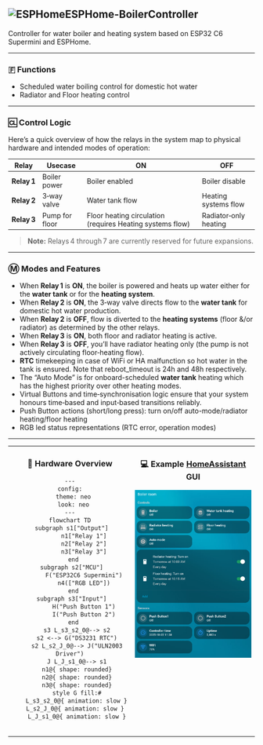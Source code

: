 ##  <img src="https://esphome.io/images/logo.svg" alt="ESPHome" width="5%">ESPHome-BoilerController 
Controller for water boiler and heating system based on ESP32 C6 Supermini and ESPHome.

---

### 🇫 Functions
- Scheduled water boiling control for domestic hot water
- Radiator and Floor heating control

---

### 🆑 Control Logic

Here’s a quick overview of how the relays in the system map to physical hardware and intended modes of operation:

| Relay             | Usecase                                 | ON                                               | OFF                                    |
|-------------------|-----------------------------------------|--------------------------------------------------|----------------------------------------|
| **Relay 1**       | Boiler power                            | Boiler enabled                                   | Boiler disable                         |
| **Relay 2**       | 3‑way valve                             | Water tank flow                                  | Heating systems flow                   |
| **Relay 3**       | Pump for floor                          | Floor heating circulation (requires Heating systems flow)| Radiator‐only heating          |

> **Note:** Relays 4 through 7 are currently reserved for future expansions.

---

### Ⓜ️ Modes and Features

- When **Relay 1** is **ON**, the boiler is powered and heats up water either for the **water tank** or for the **heating system**.
- When **Relay 2** is **ON**, the 3‑way valve directs flow to the **water tank** for domestic hot water production.
- When **Relay 2** is **OFF**, flow is diverted to the **heating systems** (floor &/or radiator) as determined by the other relays.
- When **Relay 3** is **ON**, both floor and radiator heating is active.
- When **Relay 3** is **OFF**, you’ll have radiator heating only (the pump is not actively circulating floor‑heating flow).
- **RTC** timekeeping in case of WiFi or HA malfunction so hot water in the tank is ensured. Note that reboot_timeout is 24h and 48h respectively.
- The “Auto Mode” is for onboard-scheduled **water tank** heating which has the highest priority over other heating modes.
- Virtual Buttons and time‑synchronisation logic ensure that your system honours time‑based and input‑based transitions reliably.
- Push Button actions (short/long press): turn on/off auto-mode/radiator heating/floor heating
- RGB led status representations (RTC error, operation modes)

---

<div align="center">
<table>
<tr>
<td width="50%" align="center" valign="top">
  
### 🔧 Hardware Overview

  
```mermaid
---
config:
  theme: neo
  look: neo
---
flowchart TD
 subgraph s1["Output"]
        n1["Relay 1"]
        n2["Relay 2"]
        n3["Relay 3"]
  end
 subgraph s2["MCU"]
        F("ESP32C6 Supermini")
        n4(["RGB LED"])
  end
 subgraph s3["Input"]
        H("Push Button 1")
        I("Push Button 2")
  end
    s3 L_s3_s2_0@--> s2
    s2 <--> G("DS3231 RTC")
    s2 L_s2_J_0@--> J("ULN2003 Driver")
    J L_J_s1_0@--> s1
    n1@{ shape: rounded}
    n2@{ shape: rounded}
    n3@{ shape: rounded}
    style G fill:#
    L_s3_s2_0@{ animation: slow } 
    L_s2_J_0@{ animation: slow } 
    L_J_s1_0@{ animation: slow }


```
</td>

<td width="50%" align="center" valign="top">
  
### 💻 Example [HomeAssistant](https://www.home-assistant.io/) GUI

<p align="center">
  <img src="images/HA_example_gui.png" alt="Example HA GUI" width="400">
</p>

</tr>

</table>
</div>

